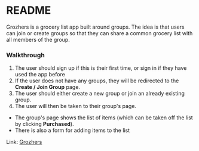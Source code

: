 # README

Grozhers is a grocery list app built around groups.
The idea is that users can join or create groups so that they can share a common
grocery list with all members of the group.

### Walkthrough

1. The user should sign up if this is their first time, or sign in if they have
used the app before
2. If the user does not have any groups, they will be redirected to the **Create
/ Join Group** page.
3. The user should either create a new group or join an already existing group.
4. The user will then be taken to their group's page.
  * The group's page shows the list of items (which can be taken off the list by
    clicking **Purchased**).
  * There is also a form for adding items to the list

Link: [Grozhers](http://grozhers.herokuapp.com)
